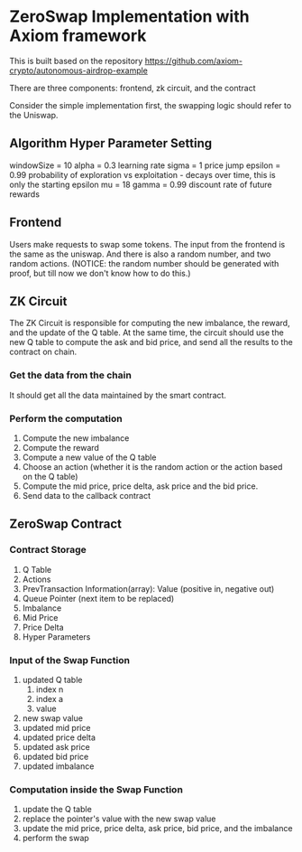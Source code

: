 # ZeroSwap Implementation with Axiom framework

This is built based on the repository https://github.com/axiom-crypto/autonomous-airdrop-example

There are three components: frontend, zk circuit, and the contract

Consider the simple implementation first, the swapping logic should refer to the Uniswap.

## Algorithm Hyper Parameter Setting

windowSize = 10
alpha = 0.3 learning rate
sigma = 1 price jump
epsilon = 0.99 probability of exploration vs exploitation - decays over time, this is only the starting epsilon
mu = 18
gamma = 0.99 discount rate of future rewards

## Frontend

Users make requests to swap some tokens. The input from the frontend is the same as the uniswap. And there is also a random number, and two random actions. (NOTICE: the random number should be generated with proof, but till now we don't know how to do this.)

## ZK Circuit

The ZK Circuit is responsible for computing the new imbalance, the reward, and the update of the Q table. At the same time, the circuit should use the new Q table to compute the ask and bid price, and send all the results to the contract on chain.

### Get the data from the chain

It should get all the data maintained by the smart contract.

### Perform the computation

1. Compute the new imbalance
2. Compute the reward
3. Compute a new value of the Q table
4. Choose an action (whether it is the random action or the action based on the Q table)
5. Compute the mid price, price delta, ask price and the bid price. 
6. Send data to the callback contract

## ZeroSwap Contract

### Contract Storage

1. Q Table
2. Actions
3. PrevTransaction Information(array): Value (positive in, negative out)
4. Queue Pointer (next item to be replaced)
5. Imbalance
6. Mid Price
7. Price Delta
8. Hyper Parameters

### Input of the Swap Function

1. updated Q table
    1. index n
    2. index a
    3. value
2. new swap value
3. updated mid price
4. updated price delta
5. updated ask price
6. updated bid price
7. updated imbalance

### Computation inside the Swap Function

1. update the Q table
2. replace the pointer's value with the new swap value
3. update the mid price, price delta, ask price, bid price, and the imbalance
4. perform the swap